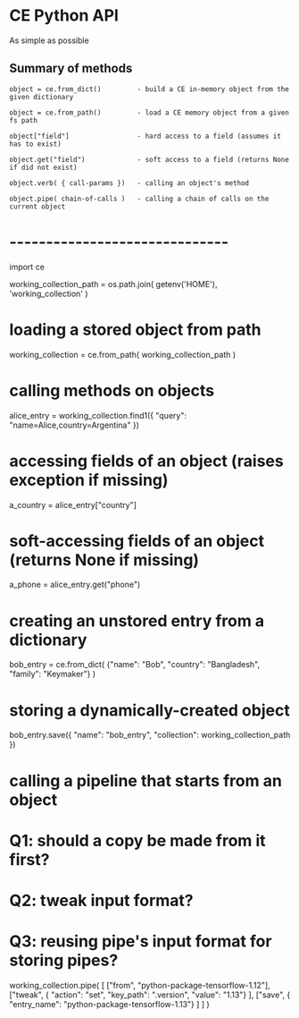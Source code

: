 
CE Python API
=============

As simple as possible

Summary of methods
------------------

    object = ce.from_dict()         - build a CE in-memory object from the given dictionary

    object = ce.from_path()         - load a CE memory object from a given fs path

    object["field"]                 - hard access to a field (assumes it has to exist)

    object.get("field")             - soft access to a field (returns None if did not exist)

    object.verb( { call-params })   - calling an object's method

    object.pipe( chain-of-calls )   - calling a chain of calls on the current object

# ------------------------------

import ce

working_collection_path = os.path.join( getenv('HOME'), 'working_collection' )

# loading a stored object from path
working_collection = ce.from_path( working_collection_path )

# calling methods on objects
alice_entry = working_collection.find1({
    "query": "name=Alice,country=Argentina"
})

# accessing fields of an object (raises exception if missing)
a_country = alice_entry["country"]

# soft-accessing fields of an object (returns None if missing)
a_phone = alice_entry.get("phone")

# creating an unstored entry from a dictionary
bob_entry = ce.from_dict( {"name": "Bob", "country": "Bangladesh", "family": "Keymaker"} )

# storing a dynamically-created object
bob_entry.save({
    "name": "bob_entry",
    "collection": working_collection_path
})

# calling a pipeline that starts from an object
# Q1: should a copy be made from it first?
# Q2: tweak input format?
# Q3: reusing pipe's input format for storing pipes?
working_collection.pipe( [
    ["from", "python-package-tensorflow-1.12"],
    ["tweak", { "action": "set", "key_path": ".version", "value": "1.13"} ],
    ["save", { "entry_name": "python-package-tensorflow-1.13"} ]
] )
